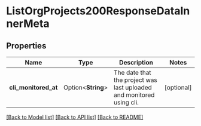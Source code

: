 # ListOrgProjects200ResponseDataInnerMeta

## Properties

Name | Type | Description | Notes
------------ | ------------- | ------------- | -------------
**cli_monitored_at** | Option<**String**> | The date that the project was last uploaded and monitored using cli. | [optional]

[[Back to Model list]](../README.md#documentation-for-models) [[Back to API list]](../README.md#documentation-for-api-endpoints) [[Back to README]](../README.md)


